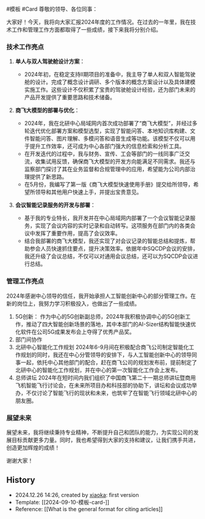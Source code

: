 #模板  #Card
尊敬的领导、各位同事：

大家好！今天，我将向大家汇报2024年度的工作情况。在过去的一年里，我在技术工作和管理工作方面都取得了一些成绩，接下来我将分别介绍。

### 技术工作亮点

1. **单人与双人驾驶舱设计方案**：
   - 2024年初，在稳定支持II期项目的准备中，我主导了单人和双人智能驾驶舱的设计。完成了概念设计调研、多个版本的概念方案设计以及具体建模实施工作。这些设计不仅积累了宝贵的驾驶舱设计经验，还为部门未来的产品开发提供了重要思路和技术储备。

2. **商飞大模型的部署与优化**：
   - 2024年，我在北研中心局域网内首次成功部署了“商飞大模型”，并经过多轮迭代优化部署方案和模型选型，实现了智能问答、本地知识库构建、文件智能问答、图片理解、多模问答和语音生成等功能。该模型不仅可以用于提升工作效率，还可成为中心各部门强大的信息检索和分析工具。
   - 在开发迭代的过程中，我与财务、宣传、工会等部门的一线同事广泛交流，收集试用反馈，确保商飞大模型的开发方向能满足不同需求。我还与监察部门探讨了其在业务监督和合规管理中的应用，希望能为公司内部治理提供了新思路。
   - 在5月份，我编写了第一版《商飞大模型快速使用手册》提交给所领导，希望所领导和其他用户快速上手，并提出宝贵意见。

3. **会议智能记录服务的开发与部署**：
   - 基于我的专业特长，我开发并在中心局域网内部署了一个会议智能记录服务，实现了会议内容的实时记录和自动转写。这项服务在部门内的各类会议中发挥了重要作用，提高了会议效率。
   - 结合我部署的商飞大模型，我还实现了对会议记录的智能总结和提炼，帮助参会人员快速抓住要点，提升决策效率。依据年中SQCDP会议的安排，我还升级了会议总结，不仅可以对通用会议总结，还可以为SQCDP会议进行总结。 

### 管理工作亮点
2024年感谢中心领导的信任，我开始承担人工智能创新中心的部分管理工作。在新的岗位上，我努力学习积极投入，也做出了一些成绩。
1. 5G创新：
   作为中心的5G创新副总师，2024年我积极协调中心的5G创新工作，推动了四大智能创新场景的落地，其中本部门的AI-Sizer结构智能快速优化软件在公司5G成果发布会上夺得了优秀产品奖。
2. 部门间协作
3. 北研中心智能化工作规划
2024年6-9月间在积极配合商飞公司制定智能化工作规划的同时，我还在中心分管领导的安排下，与人工智能创新中心的领导同事一起，依托中心其他部门的配合，赶在商飞公司的规划发布前，提前制定了北研中心的智能化工作规划，并在中心的第一次智能化工作会上发布。
4. 总师讲坛
2024年在短时间内我们组织了中国商飞第二十一期总师讲坛暨商用飞机智能飞行讨论会，在未来所项目办和科技部的协助下，讲坛和会议成功举办，不仅讨论了智能飞行的现状和未来，也筑牢了在智能飞行领域北研中心的朋友圈。


### 展望未来

展望未来，我将继续秉持专业精神，不断提升自己和团队的能力，为实现公司的发展目标贡献更多力量。同时，我也希望得到大家的支持和建议，让我们携手共进，创造更加辉煌的成绩！

谢谢大家！

## History

-  2024.12.26 14:26, created by [xiaoka](https://www.xiaokaup.com/): first version
- Template: [[2024-09-10-模板-card-<subject>]]
- Reference: [[What is the general format for citing articles]]

